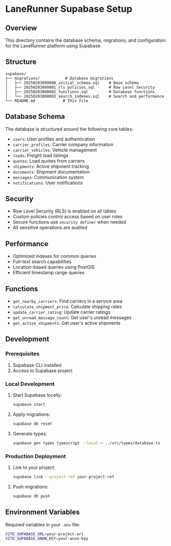 # LaneRunner Supabase Setup

## Overview
This directory contains the database schema, migrations, and configuration for the LaneRunner platform using Supabase.

## Structure
```
supabase/
├── migrations/           # Database migrations
│   ├── 20250203000000_initial_schema.sql    # Base schema
│   ├── 20250203000001_rls_policies.sql      # Row Level Security
│   ├── 20250203000002_functions.sql         # Database functions
│   └── 20250203000003_search_indexes.sql    # Search and performance
└── README.md            # This file
```

## Database Schema
The database is structured around the following core tables:
- `users`: User profiles and authentication
- `carrier_profiles`: Carrier company information
- `carrier_vehicles`: Vehicle management
- `loads`: Freight load listings
- `quotes`: Load quotes from carriers
- `shipments`: Active shipment tracking
- `documents`: Shipment documentation
- `messages`: Communication system
- `notifications`: User notifications

## Security
- Row Level Security (RLS) is enabled on all tables
- Custom policies control access based on user roles
- Secure functions use `security definer` when needed
- All sensitive operations are audited

## Performance
- Optimized indexes for common queries
- Full-text search capabilities
- Location-based queries using PostGIS
- Efficient timestamp range queries

## Functions
- `get_nearby_carriers`: Find carriers in a service area
- `calculate_shipment_price`: Calculate shipping rates
- `update_carrier_rating`: Update carrier ratings
- `get_unread_message_count`: Get user's unread messages
- `get_active_shipments`: Get user's active shipments

## Development

### Prerequisites
1. Supabase CLI installed
2. Access to Supabase project

### Local Development
1. Start Supabase locally:
   ```bash
   supabase start
   ```

2. Apply migrations:
   ```bash
   supabase db reset
   ```

3. Generate types:
   ```bash
   supabase gen types typescript --local > ../src/types/database.ts
   ```

### Production Deployment
1. Link to your project:
   ```bash
   supabase link --project-ref your-project-ref
   ```

2. Push migrations:
   ```bash
   supabase db push
   ```

## Environment Variables
Required variables in your `.env` file:
```bash
VITE_SUPABASE_URL=your-project-url
VITE_SUPABASE_ANON_KEY=your-anon-key
```
